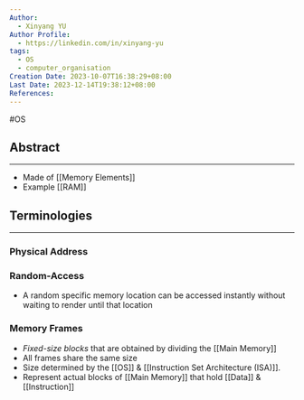 ```yaml
---
Author:
  - Xinyang YU
Author Profile:
  - https://linkedin.com/in/xinyang-yu
tags:
  - OS
  - computer_organisation
Creation Date: 2023-10-07T16:38:29+08:00
Last Date: 2023-12-14T19:38:12+08:00
References: 
---
```

#OS 
## Abstract
---
- Made of [[Memory Elements]]
- Example [[RAM]]


## Terminologies
---
### Physical Address

### Random-Access
- A random specific memory location can be accessed instantly without waiting to render until that location 
### Memory Frames
- *Fixed-size blocks* that are obtained by dividing the [[Main Memory]]
- All frames share the same size 
- Size determined by the [[OS]] & [[Instruction Set Architecture (ISA)]]. 
- Represent actual blocks of [[Main Memory]] that hold [[Data]] & [[Instruction]]